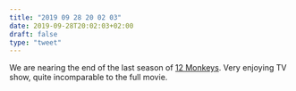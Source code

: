 ```yaml
---
title: "2019 09 28 20 02 03"
date: 2019-09-28T20:02:03+02:00
draft: false
type: "tweet"
---
```

We are nearing the end of the last season of [12 Monkeys](https://en.wikipedia.org/wiki/12_Monkeys_(TV_series)). Very enjoying TV show, quite incomparable to the full movie.

